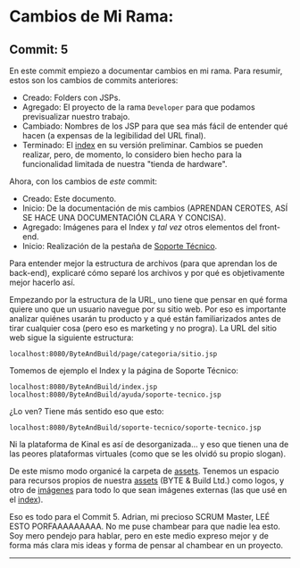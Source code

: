 # Cambios de Mi Rama:

## Commit: 5

En este commit empiezo a documentar cambios en mi rama. Para resumir, estos son
los cambios de commits anteriores:

- Creado: Folders con JSPs.
- Agregado: El proyecto de la rama `Developer` para que podamos previsualizar
  nuestro trabajo.
- Cambiado: Nombres de los JSP para que sea más fácil de entender qué hacen (a
  expensas de la legibilidad del URL final).
- Terminado: El [index](ByteAndBuild/src/main/webapp/index.jsp) en su versión
  preliminar. Cambios se pueden realizar, pero, de momento, lo considero bien 
  hecho para la funcionalidad limitada de nuestra "tienda de hardware".

Ahora, con los cambios de *este* commit:

- Creado: Este documento.
- Inicio: De la documentación de mis cambios (APRENDAN CEROTES, ASÍ SE HACE UNA
  DOCUMENTACIÓN CLARA Y CONCISA).
- Agregado: Imágenes para el Index y *tal vez* otros elementos del front-end.
- Inicio: Realización de la pestaña de [Soporte Técnico](ByteAndBuild/src/main/webapp/index.jsp).

Para entender mejor la estructura de archivos (para que aprendan los de back-end),
explicaré cómo separé los archivos y por qué es objetivamente mejor hacerlo así.

Empezando por la estructura de la URL, uno tiene que pensar en qué forma quiere
uno que un usuario navegue por su sitio web. Por eso es importante analizar
quiénes usarán tu producto y a qué están familiarizados antes de tirar cualquier
cosa (pero eso es marketing y no progra). La URL del sitio web sigue la siguiente
estructura:

`localhost:8080/ByteAndBuild/page/categoria/sitio.jsp`

Tomemos de ejemplo el Index y la página de Soporte Técnico:

`localhost:8080/ByteAndBuild/index.jsp`  
`localhost:8080/ByteAndBuild/ayuda/soporte-tecnico.jsp`

¿Lo ven? Tiene más sentido eso que esto:

`localhost:8080/ByteAndBuild/soporte-tecnico/soporte-tecnico.jsp`

Ni la plataforma de Kinal es así de desorganizada... y eso que tienen una de las
peores plataformas virtuales (como que se les olvidó su propio slogan).

De este mismo modo organicé la carpeta de [assets](ByteAndBuild/src/main/webapp/assets).
Tenemos un espacio para recursos propios de nuestra [assets](ByteAndBuild/src/main/webapp/assets/brand)
(BYTE & Build Ltd.) como logos, y otro de [imágenes](ByteAndBuild/src/main/webapp/assets/image)
para todo lo que sean imágenes externas (las que usé en el [index](ByteAndBuild/src/main/webapp/index.jsp)).

Eso es todo para el Commit 5. Adrian, mi precioso SCRUM Master, LEÉ ESTO PORFAAAAAAAAA.
No me puse chambear para que nadie lea esto. Soy mero pendejo para hablar, pero
en este medio expreso mejor y de forma más clara mis ideas y forma de pensar
al chambear en un proyecto.

---